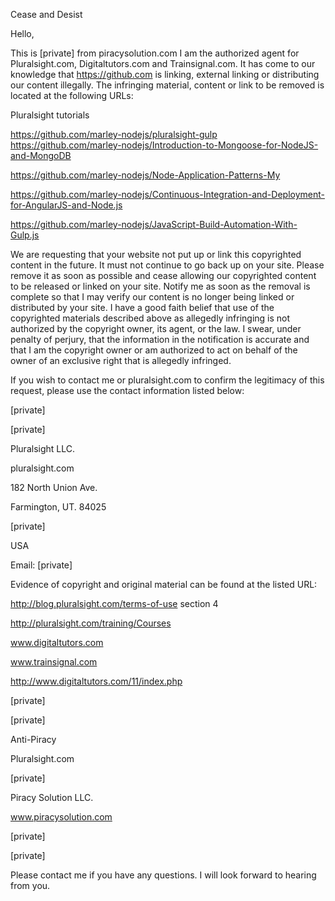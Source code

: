 Cease and Desist

Hello,

This is [private] from piracysolution.com I am the authorized agent for
Pluralsight.com, Digitaltutors.com and Trainsignal.com. It has come to our
knowledge that https://github.com is linking, external linking or
distributing our content illegally. The infringing material, content or
link to be removed is located at the following URLs:

Pluralsight tutorials

https://github.com/marley-nodejs/pluralsight-gulp
https://github.com/marley-nodejs/Introduction-to-Mongoose-for-NodeJS-and-MongoDB

https://github.com/marley-nodejs/Node-Application-Patterns-My

https://github.com/marley-nodejs/Continuous-Integration-and-Deployment-for-AngularJS-and-Node.js

https://github.com/marley-nodejs/JavaScript-Build-Automation-With-Gulp.js

We are requesting that your website not put up or link this copyrighted
content in the future. It must not continue to go back up on your site.
Please remove it as soon as possible and cease allowing our copyrighted
content to be released or linked on your site. Notify me as soon as the
removal is complete so that I may verify our content is no longer being
linked or distributed by your site. I have a good faith belief that use of
the copyrighted materials described above as allegedly infringing is not
authorized by the copyright owner, its agent, or the law. I swear, under
penalty of perjury, that the information in the notification is accurate and
that I am the copyright owner or am authorized to act on behalf of the owner
of an exclusive right that is allegedly infringed.

If you wish to contact me or pluralsight.com to confirm the legitimacy of
this request, please use the contact information listed below:

[private]  

[private]  

Pluralsight LLC.

pluralsight.com

182 North Union Ave.

Farmington, UT. 84025

[private]  

USA

Email: [private]  

Evidence of copyright and original material can be found at the listed URL:

http://blog.pluralsight.com/terms-of-use section 4

http://pluralsight.com/training/Courses

www.digitaltutors.com 

www.trainsignal.com 

http://www.digitaltutors.com/11/index.php

[private]  

[private]  

Anti-Piracy

Pluralsight.com

[private]  

Piracy Solution LLC.

www.piracysolution.com

[private]  

[private]  

Please contact me if you have any questions. I will look forward to hearing
from you.
